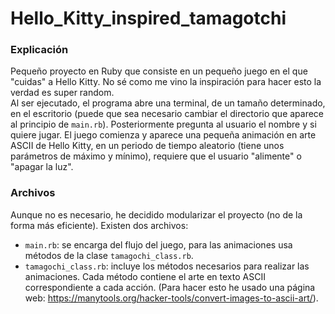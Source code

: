 # Hello_Kitty_inspired_tamagotchi

### **Explicación**

Pequeño proyecto en Ruby que consiste en un pequeño juego en el que "cuidas" a Hello Kitty. No sé como me vino la inspiración para hacer esto la verdad es super random.  
Al ser ejecutado, el programa abre una terminal, de un tamaño determinado, en el escritorio (puede que sea necesario cambiar el directorio que aparece al principio de `main.rb`). Posteriormente pregunta al usuario el nombre y si quiere jugar. El juego comienza y aparece una pequeña animación en arte ASCII de Hello Kitty, en un periodo de tiempo aleatorio (tiene unos parámetros de máximo y mínimo), requiere que el usuario "alimente" o "apagar la luz".  

### **Archivos**

Aunque no es necesario, he decidido modularizar el proyecto (no de la forma más eficiente). Existen dos archivos:
- `main.rb`: se encarga del flujo del juego, para las animaciones usa métodos de la clase `tamagochi_class.rb`.
- `tamagochi_class.rb`: incluye los métodos necesarios para realizar las animaciones. Cada método contiene el arte en texto ASCII correspondiente a cada acción. (Para hacer esto he usado una página web: https://manytools.org/hacker-tools/convert-images-to-ascii-art/).
